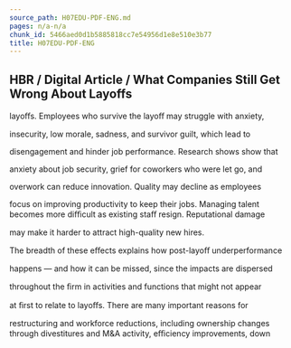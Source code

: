 ```yaml
---
source_path: H07EDU-PDF-ENG.md
pages: n/a-n/a
chunk_id: 5466aed0d1b5885818cc7e54956d1e8e510e3b77
title: H07EDU-PDF-ENG
---
```

## HBR / Digital Article / What Companies Still Get Wrong About Layoffs

layoﬀs. Employees who survive the layoﬀ may struggle with anxiety,

insecurity, low morale, sadness, and survivor guilt, which lead to

disengagement and hinder job performance. Research shows show that

anxiety about job security, grief for coworkers who were let go, and

overwork can reduce innovation. Quality may decline as employees

focus on improving productivity to keep their jobs. Managing talent becomes more diﬃcult as existing staﬀ resign. Reputational damage

may make it harder to attract high-quality new hires.

The breadth of these eﬀects explains how post-layoﬀ underperformance

happens — and how it can be missed, since the impacts are dispersed

throughout the ﬁrm in activities and functions that might not appear

at ﬁrst to relate to layoﬀs. There are many important reasons for

restructuring and workforce reductions, including ownership changes through divestitures and M&A activity, eﬃciency improvements, down
